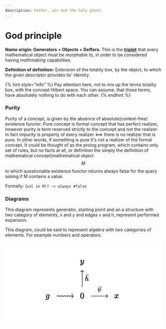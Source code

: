 ```yaml
---
description: Father, son and the holy ghost.
---
```


# God principle

**Name origin: Generators + Objects + Deffers.** This is the [**triplet**](https://en.wikipedia.org/wiki/Triplet) that every mathematical object must be _morphable to_, in order to be considered having _mathmaking_ capabilities.

**Definition of definition:** Extension of the totality box, by the object, to which the given descriptor provides its' identity.

{% hint style="info" %}
Pay attention here, not to mix up the terms totality box, with the concept Hilbert space. You can assume, that those terms, have absolutely nothing to do with each other.
{% endhint %}

### Purity

Purity of a concept, is given by the absence of absolute(context-free) existence functor. Pure concept is formal concept that has perfect realizer, however purity is term reserved strictly to the concept and not the realizer. In fact impurity is property of every realizer <==> there is no realizer that is pure. In other words, if something is pure it's not a realizer of the formal concept. It could be thought of as the prolog program, which contains only set of rules, but no facts at all, or definition the simply the definition of mathematical concept(mathematical object $$M$$ to which questionable existence functor returns always false for the query asking if M contains a value.

Formally: (`val in M)? -> always #false`

### Diagrams

This diagram represents generator, starting point and an a structure with two category of elements, x and y and edges v and h, represent performed expansion.

This diagram, could be said to represent algebra with two categories of elements. For example numbers and operators.

![](<.gitbook/assets/Screen Shot 2021-12-15 at 20.42.45.png>)

